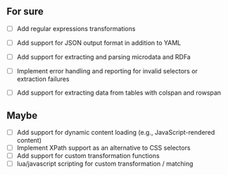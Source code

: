 ## For sure

- [ ] Add regular expressions transformations
- [ ] Add support for JSON output format in addition to YAML
- [ ] Add support for extracting and parsing microdata and RDFa

- [ ] Implement error handling and reporting for invalid selectors or extraction failures
- [ ] Add support for extracting data from tables with colspan and rowspan

## Maybe

- [ ] Add support for dynamic content loading (e.g., JavaScript-rendered content)
- [ ] Implement XPath support as an alternative to CSS selectors
- [ ] Add support for custom transformation functions
- [ ] lua/javascript scripting for custom transformation / matching